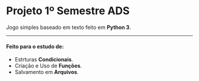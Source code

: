 Projeto 1º Semestre ADS
===================

Jogo simples baseado em texto feito em **Python 3**. 


----------

#### Feito para o estudo de: 

- Estrturas **Condicionais**. 
- Criação e Uso de **Funções**.
- Salvamento em **Arquivos**.
